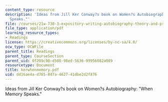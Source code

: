 ```yaml
---
content_type: resource
description: 'Ideas from Jill Ker Conway?s book on Women?s Autobiography: "When Memory
  Speaks."'
file: /courses/21w-730-3-expository-writing-autobiography-theory-and-practice-spring-2001/dd16ae4ad7658d7a462741dbe2d2f876_kerwhenmemory.pdf
file_type: application/pdf
learning_resource_types:
- Readings
license: https://creativecommons.org/licenses/by-nc-sa/4.0/
ocw_type: OCWFile
parent_title: Readings
parent_type: CourseSection
parent_uid: 0f289c98-d508-98ed-5636-99956082a089
resourcetype: Document
title: kerwhenmemory.pdf
uid: dd16ae4a-d765-8d7a-4627-41dbe2d2f876
---
```

Ideas from Jill Ker Conway?s book on Women?s Autobiography: "When Memory Speaks."